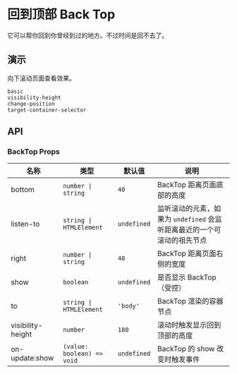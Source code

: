 # 回到顶部 Back Top

<!--single-column-->

它可以帮你回到你曾经到过的地方。不过时间是回不去了。

## 演示

向下滚动页面查看效果。

```demo
basic
visibility-height
change-position
target-container-selector
```

## API

### BackTop Props

| 名称 | 类型 | 默认值 | 说明 |
| --- | --- | --- | --- |
| bottom | `number \| string` | `40` | BackTop 距离页面底部的高度 |
| listen-to | `string \| HTMLElement` | `undefined` | 监听滚动的元素，如果为 `undefined` 会监听距离最近的一个可滚动的祖先节点 |
| right | `number \| string` | `40` | BackTop 距离页面右侧的宽度 |
| show | `boolean` | `undefined` | 是否显示 BackTop（受控） |
| to | `string \| HTMLElement` | `'body'` | BackTop 渲染的容器节点 |
| visibility-height | `number` | `180` | 滚动时触发显示回到顶部的高度 |
| on-update:show | `(value: boolean) => void` | `undefined` | BackTop 的 show 改变时触发事件 |
